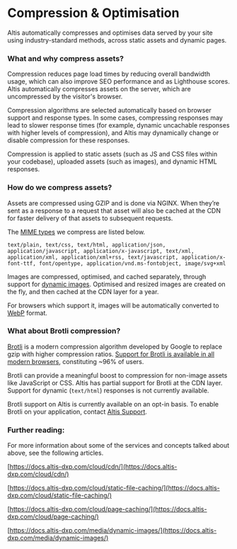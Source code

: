 # Compression & Optimisation
Altis automatically compresses and optimises data served by your site using industry-standard methods, across static assets and dynamic pages.

### What and why compress assets?

Compression reduces page load times by reducing overall bandwidth usage, which can also improve SEO performance and as Lighthouse scores. Altis automatically compresses assets on the server, which are uncompressed by the visitor's browser.

Compression algorithms are selected automatically based on browser support and response types. In some cases, compressing responses may lead to slower response times (for example, dynamic uncachable responses with higher levels of compression), and Altis may dynamically change or disable compression for these responses.

Compression is applied to static assets (such as JS and CSS files within your codebase), uploaded assets (such as images), and dynamic HTML responses.

### How do we compress assets?

Assets are compressed using GZIP and is done via NGINX. When they’re sent as a response to a request that asset will also be cached at the CDN for faster delivery of that assets to subsequent requests.

The [MIME types](https://en.wikipedia.org/wiki/Media_type) we compress are listed below.

`text/plain, text/css, text/html, application/json, application/javascript, application/x-javascript, text/xml, application/xml, application/xml+rss, text/javascript, application/x-font-ttf, font/opentype, application/vnd.ms-fontobject, image/svg+xml`

Images are compressed, optimised, and cached separately, through support for [dynamic images](https://docs.altis-dxp.com/media/dynamic-images/). Optimised and resized images are created on the fly, and then cached at the CDN layer for a year.

For browsers which support it, images will be automatically converted to [WebP](https://developers.google.com/speed/webp/) format.

### What about Brotli compression?

[Brotli](https://en.wikipedia.org/wiki/Brotli) is a modern compression algorithm developed by Google to replace gzip with higher compression ratios. [Support for Brotli is available in all modern browsers](https://caniuse.com/brotli), constituting ~96% of users.

Brotli can provide a meaningful boost to compression for non-image assets like JavaScript or CSS. Altis has partial support for Brotli at the CDN layer. Support for dynamic (`text/html`) responses is not currently available.

Brotli support on Altis is currently available on an opt-in basis. To enable Brotli on your application, contact [Altis Support](https://docs.altis-dxp.com/guides/getting-help-with-altis/).

### Further reading:

For more information about some of the services and concepts talked about above, see the following articles.

[https://docs.altis-dxp.com/cloud/cdn/](https://docs.altis-dxp.com/cloud/cdn/)

[https://docs.altis-dxp.com/cloud/static-file-caching/](https://docs.altis-dxp.com/cloud/static-file-caching/)

[https://docs.altis-dxp.com/cloud/page-caching/](https://docs.altis-dxp.com/cloud/page-caching/)

[https://docs.altis-dxp.com/media/dynamic-images/](https://docs.altis-dxp.com/media/dynamic-images/)